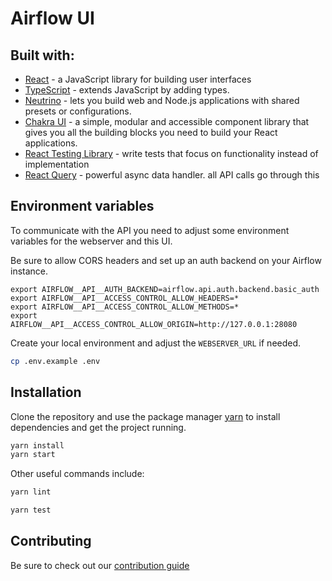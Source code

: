 <!--
 Licensed to the Apache Software Foundation (ASF) under one
 or more contributor license agreements.  See the NOTICE file
 distributed with this work for additional information
 regarding copyright ownership.  The ASF licenses this file
 to you under the Apache License, Version 2.0 (the
 "License"); you may not use this file except in compliance
 with the License.  You may obtain a copy of the License at

   http://www.apache.org/licenses/LICENSE-2.0

 Unless required by applicable law or agreed to in writing,
 software distributed under the License is distributed on an
 "AS IS" BASIS, WITHOUT WARRANTIES OR CONDITIONS OF ANY
 KIND, either express or implied.  See the License for the
 specific language governing permissions and limitations
 under the License.
 -->

# Airflow UI

## Built with:

- [React](https://reactjs.org/) - a JavaScript library for building user interfaces
- [TypeScript](https://www.typescriptlang.org/) - extends JavaScript by adding types.
- [Neutrino](https://neutrinojs.org/) - lets you build web and Node.js applications with shared presets or configurations.
- [Chakra UI](https://chakra-ui.com/) - a simple, modular and accessible component library that gives you all the building blocks you need to build your React applications.
- [React Testing Library](https://testing-library.com/docs/react-testing-library/intro/) - write tests that focus on functionality instead of implementation
- [React Query](https://react-query.tanstack.com/) - powerful async data handler. all API calls go through this

## Environment variables

To communicate with the API you need to adjust some environment variables for the webserver and this UI.

Be sure to allow CORS headers and set up an auth backend on your Airflow instance.

```
export AIRFLOW__API__AUTH_BACKEND=airflow.api.auth.backend.basic_auth
export AIRFLOW__API__ACCESS_CONTROL_ALLOW_HEADERS=*
export AIRFLOW__API__ACCESS_CONTROL_ALLOW_METHODS=*
export AIRFLOW__API__ACCESS_CONTROL_ALLOW_ORIGIN=http://127.0.0.1:28080
```

Create your local environment and adjust the `WEBSERVER_URL` if needed.

```bash
cp .env.example .env
```

## Installation

Clone the repository and use the package manager [yarn](https://yarnpkg.com) to install dependencies and get the project running.

```bash
yarn install
yarn start
```

Other useful commands include:

```bash
yarn lint
```

```bash
yarn test
```

## Contributing

Be sure to check out our [contribution guide](/docs/CONTRIBUTING.md)
